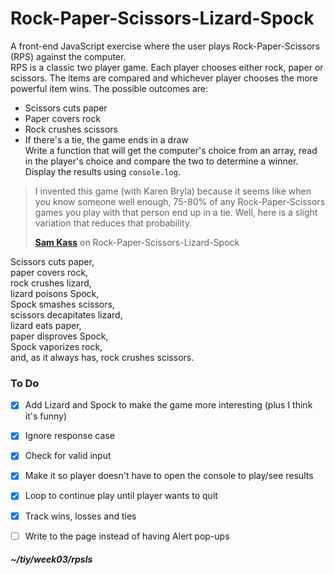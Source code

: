# Rock-Paper-Scissors-Lizard-Spock

A front-end JavaScript exercise where the user plays Rock-Paper-Scissors (RPS) against the 
computer.  
RPS is a classic two player game. Each player chooses either rock, paper or scissors. The
items are compared and whichever player chooses the more powerful item wins. The possible outcomes are:    
* Scissors cuts paper  
* Paper covers rock  
* Rock crushes scissors
* If there's a tie, the game ends in a draw  
Write a function that will get the computer's choice from an array, read in the player's
choice and compare the two to determine a winner. Display the results using `console.log`.

> I invented this game (with Karen Bryla) because it seems like when you know someone 
> well enough, 75-80% of any Rock-Paper-Scissors games you play with that person end 
> up in a tie. Well, here is a slight variation that reduces that probability.  
> 
> **[Sam Kass](http://www.samkass.com/theories/RPSSL.html)** on Rock-Paper-Scissors-Lizard-Spock

Scissors cuts paper,  
paper covers rock,  
rock crushes lizard,  
lizard poisons Spock,  
Spock smashes scissors,  
scissors decapitates lizard,  
lizard eats paper,  
paper disproves Spock,  
Spock vaporizes rock,  
and, as it always has, rock crushes scissors.  

### To Do
- [x] Add Lizard and Spock to make the game more interesting (plus I think it's funny)
- [x] Ignore response case  
- [x] Check for valid input  
- [x] Make it so player doesn't have to open the console to play/see results  
- [x] Loop to continue play until player wants to quit  
- [x] Track wins, losses and ties  
- [ ] Write to the page instead of having Alert pop-ups  


##### ~/tiy/week03/rpsls

